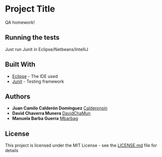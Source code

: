 ﻿# Project Title
QA homework!



## Running the tests

Just run Junit in Eclipse/Netbeans/IntelliJ


## Built With

* [Eclipse](https://www.eclipse.org/downloads/) - The IDE used
* [Junit](https://junit.org/junit4/) - Testing framework


## Authors

* **Juan Camilo Calderón Domínguez** [Calderonsin](https://github.com/calderonsin)
* **David Chaverra Munera** [DavidChaMun](https://github.com/DavidChaMun)
* **Manuela Barba Guerra** [Mbarbag](https://github.com/mbarbag)




## License

This project is licensed under the MIT License - see the [LICENSE.md](LICENSE.md) file for details



